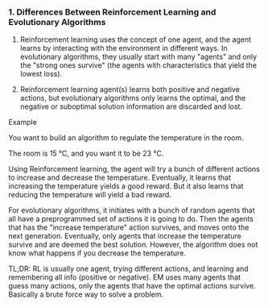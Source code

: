 ### 1. Differences Between Reinforcement Learning and Evolutionary Algorithms
1) Reinforcement learning uses the concept of one agent, and the agent learns by interacting with the environment in different ways. In evolutionary algorithms, they usually start with many "agents" and only the "strong ones survive" (the agents with characteristics that yield the lowest loss).

2) Reinforcement learning agent(s) learns both positive and negative actions, but evolutionary algorithms only learns the optimal, and the negative or suboptimal solution information are discarded and lost.

Example

You want to build an algorithm to regulate the temperature in the room.

The room is 15 °C, and you want it to be 23 °C.

Using Reinforcement learning, the agent will try a bunch of different actions to increase and decrease the temperature. Eventually, it learns that increasing the temperature yields a good reward. But it also learns that reducing the temperature will yield a bad reward.

For evolutionary algorithms, it initiates with a bunch of random agents that all have a preprogrammed set of actions it is going to do. Then the agents that has the "increase temperature" action survives, and moves onto the next generation. Eventually, only agents that increase the temperature survive and are deemed the best solution. However, the algorithm does not know what happens if you decrease the temperature.

TL;DR: RL is usually one agent, trying different actions, and learning and remembering all info (positive or negative). EM uses many agents that guess many actions, only the agents that have the optimal actions survive. Basically a brute force way to solve a problem.
